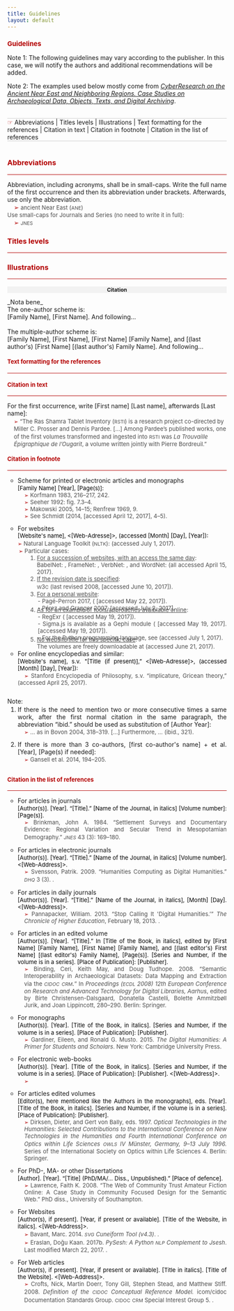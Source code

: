 ```yaml
---
title: Guidelines
layout: default
---
```


<h2 style="color:#b30000; font-size: 15px">Guidelines</h2>
<p>Note 1: The following guidelines may vary according to the publisher. In this case, we will notify the authors and additional recommendations will be added.</p> 
<p>Note 2: The examples used below mostly come from <em><a href="http://ane-research-humanities.science/docs/CyberResearch-vol1" target="_blank">CyberResearch on the Ancient Near East and Neighboring Regions. Case Studies on Archaeological Data, Objects, Texts, and Digital Archiving</a></em>.</p>
<br >
<hr style="height:0; margin:0; background:transparent; border-bottom:0.5px solid #cccccc;" />
<span style="border: 0">
  <span style="color:#b30000; font-size: 14px;">&#9758;</span> <a>Abbreviations</a> | <a>Titles levels</a> | <a>Illustrations</a> | <a>Text formatting for the references</a> |  <a>Citation in text</a> | <a>Citation in footnote</a> | <a>Citation in the list of references</a> 
  </span>
  
<hr style="height:0; margin:0; background:transparent; border-bottom:0.5px solid #cccccc;" />
<br />
<h3 style="color:#b30000;">Abbreviations</h3>
<hr style="height:0; margin:0; background:transparent; border-bottom:0.5px solid #b30000;" />
<p>Abbreviation, including acronyms, shall be in small-caps. Write the full name of the first occurrence and then its abbreviation under brackets. Afterwards, use only the abbreviation. <br />
  <span style="font-size: 13px; color: #4d4d4d">
<span style="color:#b30000; font-size: 14px; padding-left: 15px">&#x27A2;</span> ancient Near East (<span style="font-variant: small-caps; font-size: 15px;">ane</span>)<br />
Use small-caps for Journals and Series (no need to write it in full): <br />
<span style="color:#b30000; font-size: 14px; padding-left: 15px">&#x27A2;</span> <span style="font-variant: small-caps; font-size: 15px;">jnes</span>
  </span></p>

<h3 style="color:#b30000;">Titles levels</h3>
<hr style="height:0; margin:0; background:transparent; border-bottom:0.5px solid #b30000;" />

<h3 style="color:#b30000;">Illustrations</h3>
<hr style="height:0; margin:0; background:transparent; border-bottom:0.5px solid #b30000;" />

<h3 style="font-size: 12px; background-color: #f2f2f2; text-align: center">Citation</h3>
_Nota bene_
<br />
The one-author scheme is:<br />
[Family Name], [First Name]. And following...<br />
<br />
The multiple-author scheme is:<br />
[Family Name], [First Name], [First Name] [Family Name], and [(last author's) [First Name] [(last author's) Family Name]. And following...
<h4 style="font-size: 13px; color:#b30000;">Text formatting for the references</h4>
<hr style="height:0; margin:0; background:transparent; border-bottom:0.5px solid #b30000;" />


<h4 style="font-size: 13px; color:#b30000;">Citation in text</h4>
<hr style="height:0; margin:0; background:transparent; border-bottom:0.5px solid #b30000;" />
<p>For the first occurrence, write [First name] [Last name], afterwards [Last name]: <br />
<span style="padding-left: 15px; display: inline-block; font-size: 13px; color: #4d4d4d">
  <span style="color:#b30000; font-size: 12px;">&#x27A2;</span> “The Ras Shamra Tablet Inventory (<span style="font-variant: small-caps; font-size: 15px;">rsti</span>) is a research project co-directed by Miller C. Prosser and Dennis Pardee. […] Among Pardee’s published works, one of the first volumes transformed and ingested into <span style="font-variant: small-caps; font-size: 15px;">rsti</span> was <em>La Trouvaille Épigraphique de l’Ougarit</em>, a volume written jointly with Pierre Bordreuil.”
  </span>
</p>

<h4 style="font-size: 13px; color:#b30000;">Citation in footnote</h4>
<hr style="height:0; margin:0; background:transparent; border-bottom:0.5px solid #b30000;" />
<ul style="list-style-type: circle;">
  <li style="padding-bottom: 12px; text-align: justify;">Scheme for printed or electronic articles and monographs<br />
    <span style="font-size: 13px; color: black">[Family Name] [Year], [Page(s)]:</span> <br />
    <span style="padding-left: 15px; display: inline-block; font-size: 13px; color: #4d4d4d">
      <span style="color:#b30000; font-size: 12px;">&#x27A2;</span> Korfmann 1983, 216–217, 242.<br/>
      <span style="color:#b30000; font-size: 12px;">&#x27A2;</span> Seeher 1992: fig. 7.3–4.<br />
      <span style="color:#b30000; font-size: 12px;">&#x27A2;</span> Makowski 2005, 14–15; Renfrew 1969, 9.<br />
      <span style="color:#b30000; font-size: 12px;">&#x27A2;</span> See Schmidt (2014, <http://jtei.revues.org/979> [accessed
April 12, 2017], 4–5).
    </span>
  </li>

  <li style="padding-bottom: 12px; text-align: justify;">For websites<br /> 
  <span style="font-size: 13px; color: black">[Website's name],  <[Web-Adresse]>, (accessed [Month] [Day], [Year]):</span> <br />
  <span style="font-size: 13px; color: #4d4d4d">
  <span style="color:#b30000; font-size: 12px;">&#x27A2;</span> Natural Language Toolkit (<span style="font-variant: small-caps; font-size: 15px;">nltk</span>): <http://www.nltk.org/> (accessed July 1, 2017).
  </span>
  <ul style="list-style-type: none; font-size: 13px; color: #4d4d4d">
    <li> <span style="color:#b30000; font-size: 12px; margin-left: -20px">&#x27A2;</span> Particular cases:
        <ul style="list-style-type:decimal;">
           <li><u>For a succession of websites, with an access the same day</u>:<br />
                 BabelNet: <http://babelnet.org/>, FrameNet: <https://framenet.icsi.berkeley.edu/fndrupal/>, VerbNet: <http://verbs.colorado.edu/>, and WordNet: <https://wordnet.princeton.edu/> (all accessed April 15, 2017).
           </li>
           <li><u>If the revision date is specified</u>:<br />
               <span style="font-variant: small-caps; font-size: 15px;">w</span>3<span style="font-variant: small-caps; font-size: 15px;">c</span> (last revised 2008, <https://www.w3.org/TR/xml/#syntax> [accessed June 10, 2017]).
                                                                                                                                               </li>
           <li><u>For a personal website</u>: 
             <ul style="list-style-type: none; margin-left: -20px">
               <li>- Pagé-Perron 2017, (<http://irkalla.net/adab/> [accessed May 22, 2017]).</li>                                                                                                                                         
           <li>- Pérez and Granger 2007, <https://www.computer.org/csdl/mags/cs/2007/03/index.html> [accessed July 2, 2017].</li>   
               </ul>
               </li>
                                                                                                                                         <li style="margin-top: -12px"><u>As for an example of tools/approaches avaiblable online</u>:
                                                                                                                                                  <ul style="list-style-type: none; margin-left: -20px">                                                                                                                                       <li>- RegExr (<http://www.regexr.com/> [accessed May 19, 2017]). </li>                                                                                                                                           <li>- Sigma.js is available as a Gephi module (<http://sigmajs.org/> [accessed May 19, 2017]. <https://gephi.org/plugins/#/plugin/sigmaexporter> [accessed May 19, 2017]).</li> 
<li>- For the Python programming language, see <https://www.python.org/> (accessed July 1, 2017).</li>                                                                                                                                      </ul>
          </li>
           <li style="margin-top: -12px"><u>No website title for this specific case</u>:<br />
The volumes are freely downloadable at <https://oi.uchicago.edu/research/publications/assyrian-dictionary-oriental-institute-university-chicagocad> (accessed June 21, 2017).</li>                                        
        </ul>
    </li>
  </ul>
 </li>
 <li style="padding-bottom: 12px; text-align: justify; margin-top: -12px">For online encyclopedias and similar:<br />
   <span style="font-size: 13px; color: black">[Website's name], s.v. "[Title (if present)],”  <[Web-Adresse]>, (accessed [Month] [Day], [Year]):</span> <br />
  <span style="padding-left: 15px; font-size: 13px; color: #4d4d4d">
    <span style="color:#b30000; font-size: 12px;">&#x27A2;</span> Stanford Encyclopedia of Philosophy, s.v. “implicature, Gricean theory,” <https://plato.stanford.edu/entries/implicature/#GriThe> (accessed April 25, 2017).<br />
   
  </span>
  </li>
  </ul>


Note: 
<ul style="list-style-type:decimal; margin-top: -12px">
  <li style="padding-bottom: 12px; text-align: justify">If there is the need to mention two or more consecutive times a same work, after the first normal citation in the same paragraph, the abbreviation “ibid.” should be used as substitution of [Author Year]:<br />
   <span style="padding-left: 15px; display: inline-block; font-size: 13px; color: #4d4d4d">
     <span style="color:#b30000; font-size: 12px;">&#x27A2;</span> … as in Bovon 2004, 318–319. […] Furthermore, … (ibid., 321).</span>
  </li>
  
  <li style="padding-bottom: 12px; text-align: justify">If there is more than 3 co-authors, [first co-author's name] + et al. [Year], [Page(s) if needed]: <br />
    <span style="padding-left: 15px; display: inline-block; font-size: 13px; color: #4d4d4d">
      <span style="color:#b30000; font-size: 12px;">&#x27A2;</span> Gansell et al. 2014, 194–205.
    </span>
  </li>
</ul>

<h4 style="font-size: 13px; color:#b30000;">Citation in the list of references</h4>
<hr style="height:0; margin:0; background:transparent; border-bottom:0.5px solid #b30000;" />

<ul style="list-style-type: circle;">
<li style="padding-bottom: 12px; text-align: justify">For articles in journals<br />
<span style="font-size: 13px; color: black">[Author(s)]. [Year]. “[Title].” [Name of the Journal, in italics] [Volume number]: [Page(s)].</span><br />
<span style="padding-left: 15px; display: inline-block; font-size: 13px; color: #4d4d4d">
  <span style="color:#b30000; font-size: 12px;">&#x27A2;</span> Brinkman, John A. 1984. “Settlement Surveys and Documentary Evidence: Regional Variation and Secular Trend in Mesopotamian Demography.” <span style="font-variant: small-caps; font-size: 15px; font-style: italic;">jnes</span> 43 (3): 169–180.
  </span>
  </li>

<li style="padding-bottom: 12px; text-align: justify">For articles in electronic journals<br />
<span style="font-size: 13px; color: black">[Author(s)]. [Year]. “[Title].” [Name of the Journal, in italics] [Volume number]. <[Web-Address]>.</span><br />
<span style="padding-left: 15px; display: inline-block; font-size: 13px; color: #4d4d4d">
  <span style="color:#b30000; font-size: 12px;">&#x27A2;</span> Svensson, Patrik. 2009. “Humanities Computing as Digital Humanities.” <span style="font-variant: small-caps; font-size: 15px; font-style: italic;">dhq</span> 3 (3). <http://digitalhumanities.org/dhq/vol/3/3/000065/000065.html>.
  </span>
  </li>

<li style="padding-bottom: 12px; text-align: justify">For articles in daily journals<br />
<span style="font-size: 13px; color: black">[Author(s)]. [Year]. “[Title].” [Name of the Journal, in italics], [Month] [Day]. <[Web-Address]>.</span><br />
<span style="padding-left: 15px; display: inline-block; font-size: 13px; color: #4d4d4d">
  <span style="color:#b30000; font-size: 12px;">&#x27A2;</span> Pannapacker, William. 2013. “Stop Calling It 'Digital Humanities.’” <em>The Chronicle of Higher Education</em>, February 18, 2013. <http://www.chronicle.com/article/Stop-Calling-It-Digital/137325>.
  </span>
  </li>

<li style="padding-bottom: 12px; text-align: justify">For articles in an edited volume<br />
  <span style="font-size: 13px; color: black">[Author(s)]. [Year]. “[Title].” In [Title of the Book, in italics], edited by [First Name] [Family Name], [First Name] [Family Name], and [(last editor's) First Name] [(last editor's) Family Name], [Page(s)]. [Series and Number, if the volume is in a series]. [Place of Publication]: [Publisher].</span><br />
  <span style="padding-left: 15px; display: inline-block; font-size: 13px; color: #4d4d4d">
    <span style="color:#b30000; font-size: 12px;">&#x27A2;</span> Binding, Ceri, Keith May, and Doug Tudhope. 2008. “Semantic Interoperability in Archaeological Datasets: Data Mapping and Extraction via the <span style="font-variant: small-caps; font-size: 15px; font-style: italic;">cidoc crm.</span>” In <em>Proceedings (<span style="font-variant: small-caps; font-size: 15px;">ecdl</span> 2008) 12th European Conference on Research and Advanced Technology for Digital Libraries, Aarhus</em>, edited by Birte Christensen-Dalsgaard, Donatella Castelli, Bolette Ammitzbøll Jurik, and Joan Lippincott, 280–290. Berlin: Springer.
  </span>
</li>

<li style="padding-bottom: 12px; text-align: justify">For monographs<br />
<span style="font-size: 13px; color: black">[Author(s)]. [Year]. [Title of the Book, in italics]. [Series and Number, if the volume is in a series]. [Place of Publication]: [Publisher]</span>.<br />
<span style="padding-left: 15px; display: inline-block; font-size: 13px; color: #4d4d4d">
  <span style="color:#b30000; font-size: 12px;">&#x27A2;</span> Gardiner, Eileen, and Ronald G. Musto. 2015. <em>The Digital Humanities: A Primer for Students and Scholars</em>. New York: Cambridge University Press.
  </span>
</li>

<li style="padding-bottom: 12px; text-align: justify">For electronic web-books<br />
<span style="font-size: 13px; color: black">[Author(s)]. [Year]. [Title of the Book, in italics]. [Series and Number, if the volume is in a series]. [Place of Publication]: [Publisher]. <[Web-Address]>.</span><br />
<span style="padding-left: 15px; display: inline-block; font-size: 13px; color: #4d4d4d">
  <span style="color:#b30000; font-size: 12px;">&#x27A2;</span> 
  </span>
  </li>

<li style="padding-bottom: 12px; text-align: justify">For articles edited volumes<br />
<span style="font-size: 13px; color: black">[Editor(s), here mentioned like the Authors in the monographs], eds. [Year]. [Title of the Book, in italics]. [Series and Number, if the volume is in a series]. [Place of Publication]: [Publisher].</span><br />
<span style="padding-left: 15px; display: inline-block; font-size: 13px; color: #4d4d4d">
  <span style="color:#b30000; font-size: 12px;">&#x27A2;</span> Dirksen, Dieter, and Gert von Bally, eds. 1997. <em>Optical  Technologies in the Humanities: Selected Contributions to the International Conference on New Technologies in the Humanities and Fourth International Conference on Optics within Life Sciences <span style="font-variant: small-caps; font-size: 15px; font-style: italic;">owls</span> IV Münster, Germany, 9–13 July 1996.</em> Series of the International Society on Optics within Life Sciences 4. Berlin: Springer.
  </span>
</li>

<li style="padding-bottom: 12px; text-align: justify">For PhD-, MA- or other Dissertations<br />
<span style="font-size: 13px; color: black">[Author]. [Year]. “[Title] (PhD/MA/... Diss., Unpublished).” [Place of defence].</span><br />
<span style="padding-left: 15px; display: inline-block; font-size: 13px; color: #4d4d4d">
  <span style="color:#b30000; font-size: 12px;">&#x27A2;</span> Lawrence, Faith K. 2008. “The Web of Community Trust Amateur Fiction Online: A Case Study in Community Focused Design for the Semantic Web.” PhD diss., University of Southampton.
  </span>
</li>

<li style="padding-bottom: 12px; text-align: justify">For Websites<br />
<span style="font-size: 13px; color: black">[Author(s), if present]. [Year, if present or available]. [Title of the Website, in italics]. <[Web-Address]>.</span><br />
<span style="padding-left: 15px; display: inline-block; font-size: 13px; color: #4d4d4d">
  <span style="color:#b30000; font-size: 12px;">&#x27A2;</span> Bavant, Marc. 2014. <em><span style="font-variant: small-caps; font-size: 15px; font-style: italic;">svg</span> Cuneiform Tool (v4.3)</em>. <http://kursoj.pagesperso-orange.fr/cunei/>.<br />
<span style="color:#b30000; font-size: 12px;">&#x27A2;</span> Eraslan, Doğu Kaan. 2017b. <em>PySesh: A Python <span style="font-variant: small-caps; font-size: 15px; font-style: italic;">nlp</span> Complement to Jsesh</em>. Last modified March 22, 2017. <https://github.com/D-K-E/PySesh>.
  </span>
  </li>

<li style="padding-bottom: 12px; text-align: justify">For Web articles<br />
<span style="font-size: 13px; color: black">[Author(s), if present]. [Year, if present or available]. [Title in italics]. [Title of the Website]. <[Web-Address]>.</span><br />
<span style="padding-left: 15px; display: inline-block; font-size: 13px; color: #4d4d4d">
  <span style="color:#b30000; font-size: 12px;">&#x27A2;</span> Crofts, Nick, Martin Doerr, Tony Gill, Stephen Stead, and Matthew Stiff. 2008. <em>Definition of the <span style="font-variant: small-caps; font-size: 15px; font-style: italic;">cidoc</span> Conceptual Reference Model.</em> icom/cidoc Documentation Standards Group. <span style="font-variant: small-caps; font-size: 15px;">cidoc crm</span> Special Interest Group 5. <http://www.cidoc-crm.org/get-lastofficial-release>.
  </span>
  </li>
</ul>
